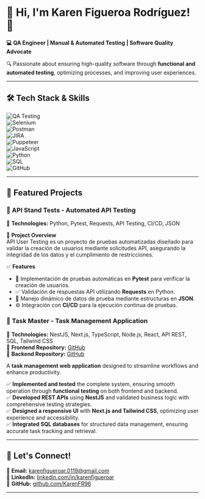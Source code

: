 # 👋 Hi, I'm Karen Figueroa Rodríguez! 🚀  

**💻 QA Engineer | Manual & Automated Testing | Software Quality Advocate**  

🔍 Passionate about ensuring high-quality software through **functional and automated testing**, optimizing processes, and improving user experiences.  

---

## 🛠️ Tech Stack & Skills  
![QA Testing](https://img.shields.io/badge/QA%20Testing-Manual%20%7C%20Automated-blue?style=for-the-badge)  
![Selenium](https://img.shields.io/badge/Selenium-Web%20Testing-43B02A?style=for-the-badge&logo=selenium&logoColor=white)  
![Postman](https://img.shields.io/badge/Postman-API%20Testing-FF6C37?style=for-the-badge&logo=postman&logoColor=white)  
![JIRA](https://img.shields.io/badge/JIRA-Defect%20Tracking-0052CC?style=for-the-badge&logo=jira&logoColor=white)  
![Puppeteer](https://img.shields.io/badge/Puppeteer-Web%20Automation-40B5A4?style=for-the-badge&logo=puppeteer&logoColor=white)  
![JavaScript](https://img.shields.io/badge/JavaScript-Programming-F7DF1E?style=for-the-badge&logo=javascript&logoColor=black)  
![Python](https://img.shields.io/badge/Python-Programming-3776AB?style=for-the-badge&logo=python&logoColor=white)  
![SQL](https://img.shields.io/badge/SQL-Database-blue?style=for-the-badge&logo=sqlite&logoColor=white)  
![GitHub](https://img.shields.io/badge/GitHub-Version%20Control-181717?style=for-the-badge&logo=github&logoColor=white)  

---

## 📂 Featured Projects 

### 🔹 API Stand Tests - Automated API Testing  

📌 **Technologies:** Python, Pytest, Requests, API Testing, CI/CD, JSON  

📌 **Project Overview**  
API User Testing es un proyecto de pruebas automatizadas diseñado para validar la creación de usuarios mediante solicitudes API, asegurando la integridad de los datos y el cumplimiento de restricciones.  

✅ **Features**  
- 🚀 Implementación de pruebas automáticas en **Pytest** para verificar la creación de usuarios.  
- ✅ Validación de respuestas API utilizando **Requests** en Python.  
- 🔄 Manejo dinámico de datos de prueba mediante estructuras en **JSON**.  
- ⚙️ Integración con **CI/CD** para la ejecución continua de pruebas.  

### 🔹 Task Master - Task Management Application  
📌 **Technologies:** NestJS, Next.js, TypeScript, Node.js, React, API REST, SQL, Tailwind CSS  
🔗 **Frontend Repository:** [GitHub](https://github.com/KarenFR96/Task-Master-Project-Frontend)  
🔗 **Backend Repository:** [GitHub](https://github.com/KarenFR96/Task-Master-Project-Backend)  

A **task management web application** designed to streamline workflows and enhance productivity.  

✅ **Implemented and tested** the complete system, ensuring smooth operation through **functional testing** on both frontend and backend.  
✅ **Developed REST APIs** using **NestJS** and validated business logic with comprehensive testing strategies.  
✅ **Designed a responsive UI** with **Next.js and Tailwind CSS**, optimizing user experience and accessibility.  
✅ **Integrated SQL databases** for structured data management, ensuring accurate task tracking and retrieval.  

---

## 📢 Let's Connect!  

📩 **Email:** karenfigueroar.0119@gmail.com  
🔗 **LinkedIn:** [linkedin.com/in/karenfigueroar](https://www.linkedin.com/in/karenfigueroar)  
🐙 **GitHub:** [github.com/KarenFR96](https://github.com/KarenFR96)  

---
